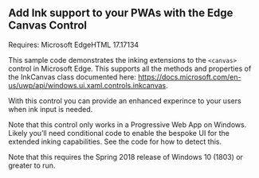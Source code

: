 ## Add Ink support to your PWAs with the Edge Canvas Control

Requires: Microsoft EdgeHTML 17.17134

This sample code demonstrates the inking extensions to the ```<canvas>``` control in Microsoft Edge. This supports all the methods and properties of the InkCanvas class documented here: https://docs.microsoft.com/en-us/uwp/api/windows.ui.xaml.controls.inkcanvas. 

With this control you can provide an enhanced experince to your users when ink input is needed.

Note that this control only works in a Progressive Web App on Windows. Likely you’ll need conditional code to enable the bespoke UI for the extended inking capabilities. See the code for how to detect this.

Note that this requires the Spring 2018 release of Windows 10 (1803) or greater to run.
